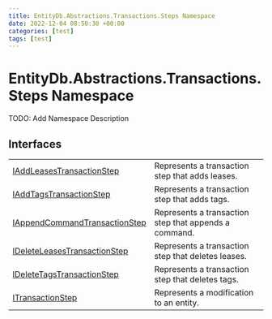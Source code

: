 ```yaml
---
title: EntityDb.Abstractions.Transactions.Steps Namespace
date: 2022-12-04 08:50:30 +00:00
categories: [test]
tags: [test]
---
```


# EntityDb.Abstractions.Transactions.Steps Namespace

TODO: Add Namespace Description

## Interfaces
<table><tr><td><a href='dotnet-entitydb-abstractions-transactions-steps-iaddleasestransactionstep'>IAddLeasesTransactionStep</a></td><td>
Represents a transaction step that adds leases.
</td></tr><tr><td><a href='dotnet-entitydb-abstractions-transactions-steps-iaddtagstransactionstep'>IAddTagsTransactionStep</a></td><td>
Represents a transaction step that adds tags.
</td></tr><tr><td><a href='dotnet-entitydb-abstractions-transactions-steps-iappendcommandtransactionstep'>IAppendCommandTransactionStep</a></td><td>
Represents a transaction step that appends a command.
</td></tr><tr><td><a href='dotnet-entitydb-abstractions-transactions-steps-ideleteleasestransactionstep'>IDeleteLeasesTransactionStep</a></td><td>
Represents a transaction step that deletes leases.
</td></tr><tr><td><a href='dotnet-entitydb-abstractions-transactions-steps-ideletetagstransactionstep'>IDeleteTagsTransactionStep</a></td><td>
Represents a transaction step that deletes tags.
</td></tr><tr><td><a href='dotnet-entitydb-abstractions-transactions-steps-itransactionstep'>ITransactionStep</a></td><td>
Represents a modification to an entity.
</td></tr></table>
